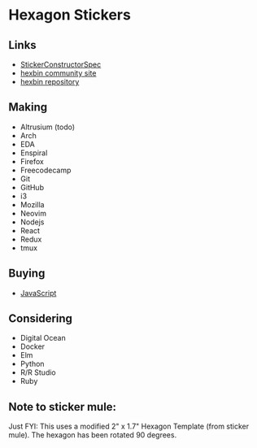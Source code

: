 # Hexagon Stickers

## Links

* [StickerConstructorSpec](https://github.com/terinjokes/StickerConstructorSpec)
* [hexbin community site](http://hexb.on)
* [hexbin repository](https://github.com/maxogden/hexbin)


## Making

* Altrusium (todo)
* Arch
* EDA
* Enspiral
* Firefox
* Freecodecamp
* Git
* GitHub
* i3
* Mozilla
* Neovim
* Nodejs
* React
* Redux
* tmux


## Buying

* [JavaScript](https://www.stickermule.com/marketplace/13530-javascript-hex-sticker)


## Considering

* Digital Ocean
* Docker
* Elm
* Python
* R/R Studio
* Ruby


## Note to sticker mule:

Just FYI: This uses a modified 2" x 1.7" Hexagon Template (from sticker mule). The hexagon has been rotated 90 degrees.
